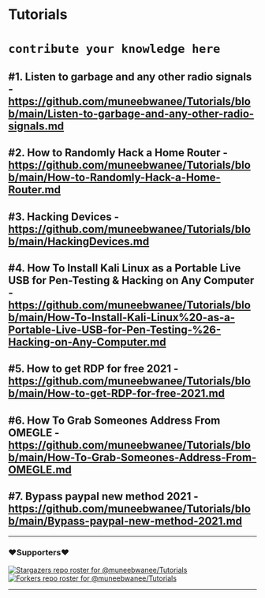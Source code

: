 # Tutorials
# `contribute your knowledge here`

## #1. Listen to garbage and any other radio signals - https://github.com/muneebwanee/Tutorials/blob/main/Listen-to-garbage-and-any-other-radio-signals.md   

## #2. How to Randomly Hack a Home Router - https://github.com/muneebwanee/Tutorials/blob/main/How-to-Randomly-Hack-a-Home-Router.md

## #3. Hacking Devices - https://github.com/muneebwanee/Tutorials/blob/main/HackingDevices.md

## #4. How To Install Kali Linux as a Portable Live USB for Pen-Testing & Hacking on Any Computer - https://github.com/muneebwanee/Tutorials/blob/main/How-To-Install-Kali-Linux%20-as-a-Portable-Live-USB-for-Pen-Testing-%26-Hacking-on-Any-Computer.md

## #5. How to get RDP for free 2021 - https://github.com/muneebwanee/Tutorials/blob/main/How-to-get-RDP-for-free-2021.md

## #6. How To Grab Someones Address From OMEGLE - https://github.com/muneebwanee/Tutorials/blob/main/How-To-Grab-Someones-Address-From-OMEGLE.md

## #7. Bypass paypal new method 2021 - https://github.com/muneebwanee/Tutorials/blob/main/Bypass-paypal-new-method-2021.md

---
### ❤️Supporters❤️
[![Stargazers repo roster for @muneebwanee/Tutorials](https://reporoster.com/stars/muneebwanee/Tutorials)](https://github.com/muneebwanee/Tutorials/stargazers)
[![Forkers repo roster for @muneebwanee/Tutorials](https://reporoster.com/forks/muneebwanee/Tutorials)](https://github.com/muneebwanee/Tutorials/network/members)

---
